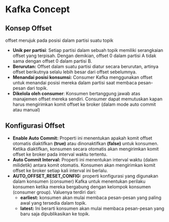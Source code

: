 # Kafka Concept
## Konsep Offset
offset merujuk pada posisi dalam partisi suatu topik
- **Unik per partisi**: Setiap partisi dalam sebuah topik memiliki serangkaian offset yang terpisah. Dengan demikian, offset 0 dalam partisi A tidak sama dengan offset 0 dalam partisi B.
- **Berurutan:** Offset dalam suatu partisi diatur secara berurutan, artinya offset berikutnya selalu lebih besar dari offset sebelumnya.
- **Menandai posisi konsumsi:** Consumer Kafka menggunakan offset untuk menandai posisi mereka dalam partisi saat membaca pesan-pesan dari topik.
- **Dikelola oleh consumer**: Konsumen bertanggung jawab atas manajemen offset mereka sendiri. Consumer dapat memutuskan kapan harus mengirimkan komit offset ke broker (dalam mode auto commit atau manual)

## Konfigurasi Offset
- **Enable Auto Commit:** Properti ini menentukan apakah komit offset otomatis diaktifkan **(true)** atau dinonaktifkan **(false)** untuk konsumen. Ketika diaktifkan, konsumen secara otomatis akan mengirimkan komit offset ke broker pada interval waktu tertentu.
- **Auto Commit Interval:** Properti ini menentukan interval waktu (dalam milidetik) antara komit otomatis. Konsumen akan mengirimkan komit offset ke broker setiap kali interval ini berlalu.
- **AUTO_OFFSET_RESET_CONFIG:** properti konfigurasi yang digunakan dalam konsumen (consumer) Kafka untuk menentukan perilaku konsumen ketika mereka bergabung dengan kelompok konsumen (consumer group). Valuenya terdiri dari:
  - **earliest:** konsumen akan mulai membaca pesan-pesan yang paling awal yang tersedia dalam topik.
  - **latest:** Ini berarti konsumen akan mulai membaca pesan-pesan yang baru saja dipublikasikan ke topik.
 
  
